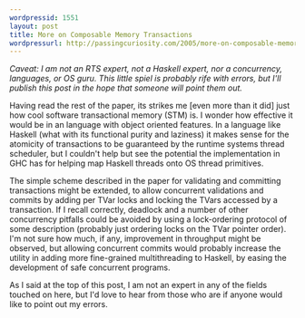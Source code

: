 ```yaml
---
wordpressid: 1551
layout: post
title: More on Composable Memory Transactions
wordpressurl: http://passingcuriosity.com/2005/more-on-composable-memory-transactions/
---
```


*Caveat: I am not an RTS expert, not a Haskell expert, nor a concurrency, languages, or OS guru. This little spiel is probably rife with errors, but I'll publish this post in the hope that someone will point them out.*

Having read the rest of the paper, its strikes me [even more than it did] just
how cool software transactional memory (STM) is. I wonder how effective it
would be in an language with object oriented features. In a language like
Haskell (what with its functional purity and laziness) it makes sense for the
atomicity of transactions to be guaranteed by the runtime systems thread
scheduler, but I couldn't help but see the potential the implementation in GHC
has for helping map Haskell threads onto OS thread primitives.

The simple scheme described in the paper for validating and committing
transactions might be extended, to allow concurrent validations and commits by
adding per TVar locks and locking the TVars accessed by a transaction. If I
recall correctly, deadlock and a number of other concurrency pitfalls could be
avoided by using a lock-ordering protocol of some description (probably just
ordering locks on the TVar pointer order). I'm not sure how much, if any,
improvement in throughput might be observed, but allowing concurrent commits
would probably increase the utility in adding more fine-grained multithreading
to Haskell, by easing the development of safe concurrent programs.

As I said at the top of this post, I am not an expert in any of the fields
touched on here, but I'd love to hear from those who are if anyone would like
to point out my errors.
